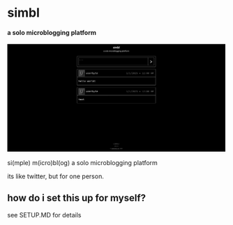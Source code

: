 # simbl
#### a solo microblogging platform

<img src="./screenshot.png" title="simbl" alt="simbl main page" width="500" />

si(mple) m(icro)bl(og)
a solo microblogging platform

its like twitter, but for one person.

## how do i set this up for myself?
see SETUP.MD for details
